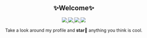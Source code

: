 <h2 align="center">✨Welcome✨</h2>

<p align="center">
	<a href= "https://github.com/yousefakbar/ ">
		<img src="https://img.icons8.com/clouds/75/000000/github.png"/>
	</a>
	<a href= "https://yousef.sh ">
		<img src="https://img.icons8.com/clouds/75/000000/domain.png"/>
	</a>
	<a href= "https://linkedin.com/in/yhakbar ">
		<img src="https://img.icons8.com/clouds/75/000000/linkedin.png"/>
	</a>
	<a href= "https://yousef.sh/resume.pdf ">
		<img src="https://img.icons8.com/clouds/75/000000/cloud-file.png"/>
	</a>
</p>

<p align="center">
Take a look around my profile and <b>star</b>🌟 anything you think is cool.
</p>

<!--
**yousefakbar/yousefakbar** is a ✨ _special_ ✨ repository because its `README.md` (this file) appears on your GitHub profile.

Here are some ideas to get you started:

- 🔭 I’m currently working on ...
- 🌱 I’m currently learning ...
- 👯 I’m looking to collaborate on ...
- 🤔 I’m looking for help with ...
- 💬 Ask me about ...
- 📫 How to reach me: ...
- 😄 Pronouns: ...
- ⚡ Fun fact: ...
-->
